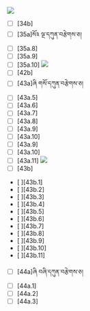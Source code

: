 ![](https://github.com/Esukhia/J018/blob/master/MRK35_SAMPLING/Go/235.jpg)
- [ ] [34b]
- [ ] [35a]སོ༣ ལྔ་དཀུན་བརྩེགས་ཅ།
- [ ] [35a.8]
- [ ] [35a.9]
- [ ] [35a.10]
![](https://github.com/Esukhia/J018/blob/master/MRK35_SAMPLING/Go/243.jpg)
- [ ] [42b]
- [ ] [43a]ཞི གསོ་དཀུན་བརྩེགས་ཅ།
- [ ] [43a.5]
- [ ] [43a.6]
- [ ] [43a.7]
- [ ] [43a.8]
- [ ] [43a.9]
- [ ] [43a.10]
- [ ] [43a.9]
- [ ] [43a.10]
- [ ] [43a.11]
![](https://github.com/Esukhia/J018/blob/master/MRK35_SAMPLING/Go/244.jpg)
- [ ] [43b]
- [ ][43b.1]
- [ ][43b.2]
- [ ][43b.3]
- [ ][43b.4]
- [ ][43b.5]
- [ ][43b.6]
- [ ][43b.7]
- [ ][43b.8]
- [ ][43b.9]
- [ ][43b.10]
- [ ][43b.11]
- [ ] [44a]ཞི བཞི་དཀུན་བརྩེགས་ཅ།
- [ ] [44a.1]
- [ ] [44a.2]
- [ ] [44a.3]
